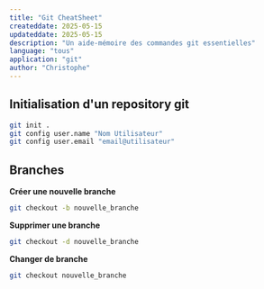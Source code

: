 ```yaml
---
title: "Git CheatSheet"
createddate: 2025-05-15
updateddate: 2025-05-15
description: "Un aide-mémoire des commandes git essentielles"
language: "tous"
application: "git"
author: "Christophe"
---
```


## Initialisation d'un repository git
```bash
git init .
git config user.name "Nom Utilisateur"
git config user.email "email@utilisateur"
```


## Branches

**Créer une nouvelle branche** 
```bash
git checkout -b nouvelle_branche
```

**Supprimer une branche**
```bash
git checkout -d nouvelle_branche
```

**Changer de branche**
```bash
git checkout nouvelle_branche
```

